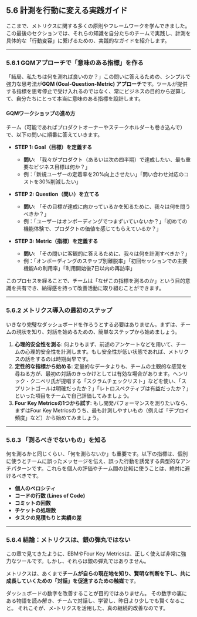 ## 5.6 計測を行動に変える実践ガイド

ここまで、メトリクスに関する多くの原則やフレームワークを学んできました。この最後のセクションでは、それらの知識を自分たちのチームで実践し、計測を具体的な「行動変容」に繋げるための、実践的なガイドを紹介します。

---

### 5.6.1 GQMアプローチで「意味のある指標」を作る

「結局、私たちは何を測れば良いのか？」この問いに答えるための、シンプルで強力な思考法が**GQM (Goal-Question-Metric) アプローチ**です。ツールが提供する指標を思考停止で受け入れるのではなく、常にビジネスの目的から逆算して、自分たちにとって本当に意味のある指標を設計します。

#### GQMワークショップの進め方
チーム（可能であればプロダクトオーナーやステークホルダーも巻き込んで）で、以下の問いに順番に答えていきます。

- **STEP 1: Goal（目標）を定義する**
  - **問い**: 「我々がプロダクト（あるいは次の四半期）で達成したい、最も重要なビジネス目標は何か？」
  - 例：「新規ユーザーの定着率を20%向上させたい」「問い合わせ対応のコストを30%削減したい」

- **STEP 2: Question（問い）を立てる**
  - **問い**: 「その目標が達成に向かっているかを知るために、我々は何を問うべきか？」
  - 例：「ユーザーはオンボーディングでつまずいていないか？」「初めての機能体験で、プロダクトの価値を感じてもらえているか？」

- **STEP 3: Metric（指標）を定義する**
  - **問い**: 「その問いに客観的に答えるために、我々は何を計測すべきか？」
  - 例：「オンボーディングのステップ別離脱率」「初回セッションでの主要機能Aの利用率」「利用開始後7日以内の再訪率」

このプロセスを経ることで、チームは「なぜこの指標を測るのか」という目的意識を共有でき、納得感を持って改善活動に取り組むことができます。

---

### 5.6.2 メトリクス導入の最初のステップ

いきなり完璧なダッシュボードを作ろうとする必要はありません。まずは、チームの現状を知り、対話を始めるための、簡単なステップから始めましょう。

1.  **心理的安全性を測る**: 何よりもまず、前述のアンケートなどを用いて、チームの心理的安全性を計測します。もし安全性が低い状態であれば、メトリクスの話をするのは時期尚早です。
2.  **定性的な指標から始める**: 定量的なデータよりも、チームの主観的な感覚を尋ねる方が、最初の対話のきっかけとしては有効な場合があります。ヘンリック・クニベリ氏が提唱する「スクラムチェックリスト」などを使い、「スプリントゴールは明確だったか？」「レトロスペクティブは有益だったか？」といった項目をチームで自己評価してみましょう。
3.  **Four Key Metricsの1つから試す**: もし開発パフォーマンスを測りたいなら、まずはFour Key Metricsのうち、最も計測しやすいもの（例えば「デプロイ頻度」など）から始めてみましょう。

---

### 5.6.3 「測るべきでないもの」を知る

何を測るかと同じくらい、「何を測らないか」も重要です。以下の指標は、個別に使うとチームに誤ったメッセージを伝え、誤った行動を誘発する典型的なアンチパターンです。これらを個人の評価やチーム間の比較に使うことは、絶対に避けるべきです。

- **個人のベロシティ**
- **コードの行数 (Lines of Code)**
- **コミットの回数**
- **チケットの処理数**
- **タスクの見積もりと実績の差**

---

### 5.6.4 結論：メトリクスは、銀の弾丸ではない

この章で見てきたように、EBMやFour Key Metricsは、正しく使えば非常に強力なツールです。しかし、それらは銀の弾丸ではありません。

メトリクスは、あくまで**チームが自らの現在地を知り、賢明な判断を下し、共に成長していくための「対話」を促進するための触媒**です。

ダッシュボードの数字を改善することが目的ではありません。
その数字の裏にある物語を読み解き、チームで対話し、学習し、昨日より少しでも賢くなること。
それこそが、メ-トリクスを活用した、真の継続的改善なのです。 